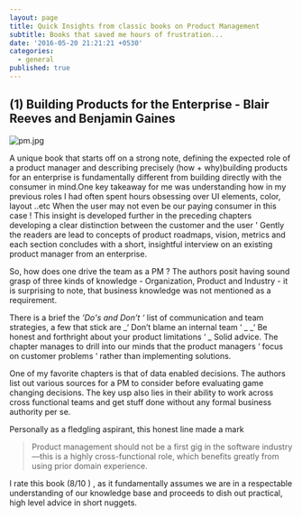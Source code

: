 ```yaml
---
layout: page
title: Quick Insights from classic books on Product Management
subtitle: Books that saved me hours of frustration...
date: '2016-05-20 21:21:21 +0530'
categories:
  - general
published: true
---
```


## (1) Building Products for the Enterprise - Blair Reeves and Benjamin Gaines
![pm.jpg]({{site.baseurl}}/assets/img/pm.jpg)

 
A unique book that starts off on a strong note, defining the expected role of a product manager and describing precisely (how + why)building products for an enterprise is fundamentally different from building directly with the consumer in mind.One key takeaway for me was understanding how in my previous roles I had often spent hours obsessing over UI elements, color, layout ..etc When the user may not even be our paying consumer in this case ! This insight is developed further in the preceding chapters developing a clear distinction between the customer and the user ' Gently the readers are lead to concepts of product roadmaps, vision, metrics and each section concludes with a short, insightful interview on an existing product manager from an enterprise. 

So, how does one drive the team as a PM ? The authors posit having sound grasp of three kinds of knowledge - Organization, Product and Industry - it is surprising to note, that business knowledge was not mentioned as a requirement. 

There is a brief the _’Do's and Don’t ‘_ list of communication and team strategies, a few that stick are _‘ Don’t blame an internal team ‘ _
_‘ Be honest and forthright about your product limitations ‘ _ Solid advice. The chapter manages to drill into our minds that the product managers ‘ focus on customer problems ‘ rather than implementing solutions. 

One of my favorite chapters is that of data enabled decisions. 
The authors list out various sources for a PM to consider before evaluating game changing decisions. The key usp also lies in their ability to work across cross functional teams and get stuff done without any formal business authority per se. 

Personally as a fledgling aspirant, this honest line made a mark 

> Product management should not be a first gig in the software industry—this is a highly cross-functional role, which benefits greatly from using prior domain experience.


I rate this book (8/10 ) , as it fundamentally assumes we are in a respectable understanding of our knowledge base and proceeds to dish out practical, high level advice in short nuggets.

